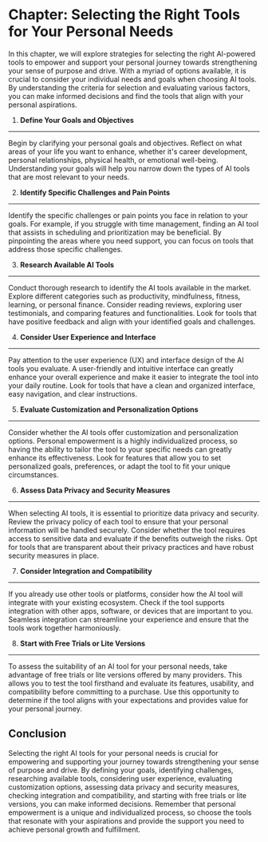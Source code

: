 Chapter: Selecting the Right Tools for Your Personal Needs
==========================================================

In this chapter, we will explore strategies for selecting the right AI-powered tools to empower and support your personal journey towards strengthening your sense of purpose and drive. With a myriad of options available, it is crucial to consider your individual needs and goals when choosing AI tools. By understanding the criteria for selection and evaluating various factors, you can make informed decisions and find the tools that align with your personal aspirations.

1. **Define Your Goals and Objectives**
---------------------------------------

Begin by clarifying your personal goals and objectives. Reflect on what areas of your life you want to enhance, whether it's career development, personal relationships, physical health, or emotional well-being. Understanding your goals will help you narrow down the types of AI tools that are most relevant to your needs.

2. **Identify Specific Challenges and Pain Points**
---------------------------------------------------

Identify the specific challenges or pain points you face in relation to your goals. For example, if you struggle with time management, finding an AI tool that assists in scheduling and prioritization may be beneficial. By pinpointing the areas where you need support, you can focus on tools that address those specific challenges.

3. **Research Available AI Tools**
----------------------------------

Conduct thorough research to identify the AI tools available in the market. Explore different categories such as productivity, mindfulness, fitness, learning, or personal finance. Consider reading reviews, exploring user testimonials, and comparing features and functionalities. Look for tools that have positive feedback and align with your identified goals and challenges.

4. **Consider User Experience and Interface**
---------------------------------------------

Pay attention to the user experience (UX) and interface design of the AI tools you evaluate. A user-friendly and intuitive interface can greatly enhance your overall experience and make it easier to integrate the tool into your daily routine. Look for tools that have a clean and organized interface, easy navigation, and clear instructions.

5. **Evaluate Customization and Personalization Options**
---------------------------------------------------------

Consider whether the AI tools offer customization and personalization options. Personal empowerment is a highly individualized process, so having the ability to tailor the tool to your specific needs can greatly enhance its effectiveness. Look for features that allow you to set personalized goals, preferences, or adapt the tool to fit your unique circumstances.

6. **Assess Data Privacy and Security Measures**
------------------------------------------------

When selecting AI tools, it is essential to prioritize data privacy and security. Review the privacy policy of each tool to ensure that your personal information will be handled securely. Consider whether the tool requires access to sensitive data and evaluate if the benefits outweigh the risks. Opt for tools that are transparent about their privacy practices and have robust security measures in place.

7. **Consider Integration and Compatibility**
---------------------------------------------

If you already use other tools or platforms, consider how the AI tool will integrate with your existing ecosystem. Check if the tool supports integration with other apps, software, or devices that are important to you. Seamless integration can streamline your experience and ensure that the tools work together harmoniously.

8. **Start with Free Trials or Lite Versions**
----------------------------------------------

To assess the suitability of an AI tool for your personal needs, take advantage of free trials or lite versions offered by many providers. This allows you to test the tool firsthand and evaluate its features, usability, and compatibility before committing to a purchase. Use this opportunity to determine if the tool aligns with your expectations and provides value for your personal journey.

Conclusion
----------

Selecting the right AI tools for your personal needs is crucial for empowering and supporting your journey towards strengthening your sense of purpose and drive. By defining your goals, identifying challenges, researching available tools, considering user experience, evaluating customization options, assessing data privacy and security measures, checking integration and compatibility, and starting with free trials or lite versions, you can make informed decisions. Remember that personal empowerment is a unique and individualized process, so choose the tools that resonate with your aspirations and provide the support you need to achieve personal growth and fulfillment.
